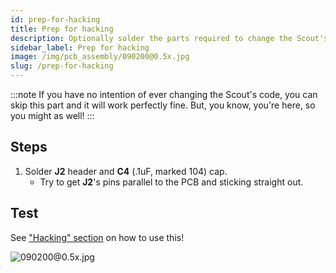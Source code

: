 ```yaml
---
id: prep-for-hacking
title: Prep for hacking
description: Optionally solder the parts required to change the Scout's code.
sidebar_label: Prep for hacking
image: /img/pcb_assembly/090200@0.5x.jpg
slug: /prep-for-hacking
---
```


:::note
If you have no intention of ever changing the Scout's code, you can skip this part and it will work perfectly fine. But, you know, you're here, so you might as well!
:::

## Steps

1. Solder **J2** header and **C4** (.1uF, marked 104) cap.
   - Try to get **J2**'s pins parallel to the PCB and sticking straight out.

## Test

See ["Hacking" section](hacking.md) on how to use this!

![090200@0.5x.jpg](/img/pcb_assembly/090200@0.5x.jpg)

